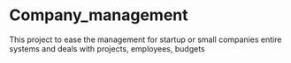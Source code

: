 # Company_management
This project to ease the management for  startup or small companies entire systems and deals with projects, employees, budgets 
